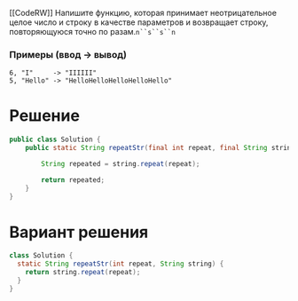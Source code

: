 [[CodeRW]]
Напишите функцию, которая принимает неотрицательное целое число и строку в качестве параметров и возвращает строку, повторяющуюся точно по разам.`n``s``s``n`

### Примеры (ввод -> вывод)

```
6, "I"     -> "IIIIII"
5, "Hello" -> "HelloHelloHelloHelloHello"
```

# Решение

```java ignore
public class Solution {
    public static String repeatStr(final int repeat, final String string) {

        String repeated = string.repeat(repeat);

        return repeated;
    }
}

```

# Вариант решения

```java ignore
class Solution {
  static String repeatStr(int repeat, String string) {
    return string.repeat(repeat);
  }
}
```